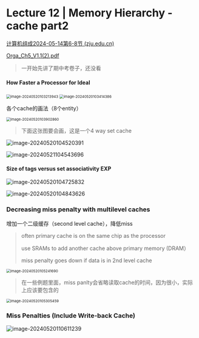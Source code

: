 # Lecture 12 | Memory Hierarchy - cache part2

[计算机组成2024-05-14第6-8节 (zju.edu.cn)](https://classroom.zju.edu.cn/livingroom?course_id=61004&sub_id=1172125&tenant_code=112)

[Orga_Ch5_V1.1(2).pdf](file:///C:/Users/89620/Desktop/Learning-Meterial/A3-CO/PPT/Orga_Ch5_V1.1(2).pdf)

> 一开始先讲了期中考卷子，还没看

#### How Faster a Processor for Ideal

<img src="https://raw.githubusercontent.com/RimLutienpeist/image-hosting/main/image-20240520103213943.png" alt="image-20240520103213943" style="zoom:67%;" />

<img src="https://raw.githubusercontent.com/RimLutienpeist/image-hosting/main/image-20240520103414386.png" alt="image-20240520103414386" style="zoom:67%;" />

各个cache的画法（8个entity）

<img src="https://raw.githubusercontent.com/RimLutienpeist/image-hosting/main/image-20240520103902860.png" alt="image-20240520103902860" style="zoom: 67%;" />

> 下面这张图要会画，这是一个4 way set cache

![image-20240520104520391](https://raw.githubusercontent.com/RimLutienpeist/image-hosting/main/image-20240520104520391.png)

![image-20240521104543696](https://raw.githubusercontent.com/RimLutienpeist/image-hosting/main/image-20240521104543696.png)

#### Size of tags versus set associativity EXP

![image-20240520104725832](https://raw.githubusercontent.com/RimLutienpeist/image-hosting/main/image-20240520104725832.png)

![image-20240520104843626](https://raw.githubusercontent.com/RimLutienpeist/image-hosting/main/image-20240520104843626.png)

### Decreasing miss penalty with multilevel caches

增加一个二级缓存（second level cache），降低miss

> often primary cache is on the same chip as the processor
>
> use SRAMs to add another cache above primary memory (DRAM）
>
> miss penalty goes down if data is in 2nd level cache

<img src="https://raw.githubusercontent.com/RimLutienpeist/image-hosting/main/image-20240520105241690.png" alt="image-20240520105241690" style="zoom:67%;" />

> 在一些例题里面，miss panlty会省略读取cache的时间，因为很小，实际上应该要包含的

<img src="https://raw.githubusercontent.com/RimLutienpeist/image-hosting/main/image-20240520105305459.png" alt="image-20240520105305459" style="zoom:67%;" />

### Miss Penalties (Include Write-back Cache)

![image-20240520110611239](https://raw.githubusercontent.com/RimLutienpeist/image-hosting/main/image-20240520110611239.png)